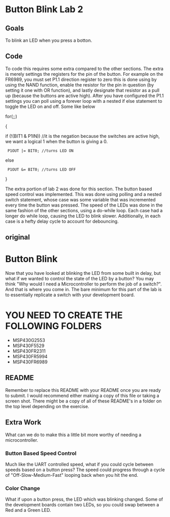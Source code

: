 # Button Blink Lab 2
## Goals
To blink an LED when you press a botton.
## Code
To code this requires some extra compared to the other sections. The extra is merely settings the registers for the pin of the button. For example on the FR6989, you must set P1.1 direction register to zero this is done using by using the NAND function, enable the resistor for the pin in question (by setting it one with OR function), and lastly designate that resistor as a pull up (because the buttons are active high). After you have configured the P1.1 settings you can poll using a forever loop with a nested if else statement to toggle the LED on and off. Some like below

  for(;;)

  {

   if (!(BIT1 & P1IN)) //it is the negation because the switches are active high, we want a logical 1 when the button is giving a 0. 
  
     P1OUT |= BIT0; //turns LED ON
    
   else
  
     P1OUT &= BIT0; //turns LED OFF
    
  }

The extra portion of lab 2 was done for this section. The button based speed control was implemented. This was done using polling and a nested switch statement, whose case was some variable that was incremented every time the button was pressed. The speed of the LEDs was done in the same fashion of the other sections, using a do-while loop. Each case had a longer do while loop, causing the LED to blink slower. Additionally, in each case is a hefty delay cycle to account for debouncing. 

## original
# Button Blink
Now that you have looked at blinking the LED from some built in delay, but what if we wanted to control the state of the LED by a button? You may think "Why would I need a Microcontroller to perform the job of a switch?". And that is where you come in. The bare minimum for this part of the lab is to essentially replicate a switch with your development board.

# YOU NEED TO CREATE THE FOLLOWING FOLDERS
* MSP430G2553
* MSP430F5529
* MSP430FR2311
* MSP430FR5994
* MSP430FR6989

## README
Remember to replace this README with your README once you are ready to submit. I would recommend either making a copy of this file or taking a screen shot. There might be a copy of all of these README's in a folder on the top level depending on the exercise.

## Extra Work
What can we do to make this a little bit more worthy of needing a microcontroller.

### Button Based Speed Control
Much like the UART controlled speed, what if you could cycle between speeds based on a button press? The speed could progress through a cycle of "Off-Slow-Medium-Fast" looping back when you hit the end.

### Color Change
What if upon a button press, the LED which was blinking changed. Some of the development boards contain two LEDs, so you could swap between a Red and a Green LED.
